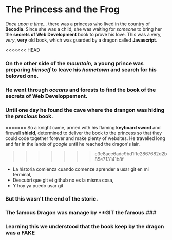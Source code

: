 # The Princess and the Frog
*Once upon a time...* there was a princess who lived in the country of **Becodia**.
Since she was a child, she was waiting for *someone* to bring her the **secrets of Web Development** book to prove his love.
This was a very, *very*, **very** old book, which was guarded by a dragon called **Javascript**.

<<<<<<< HEAD
### On the other side of the *mountain*, a young prince was preparing *himself* to leave his *hometown* and search for his **beloved** one.

### He went through *oceans* and **forests** to find the book of the **secrets of Web Developpement**.

### Until one day he found the **cave** where the drangon was hiding the *precious* book.  
=======
So a knight came, armed with his flaming **keyboard sword** and firewall **shield**, determined to deliver the book to the princess so that they could code together forever and make plenty of websites. He travelled long and far in the lands of *google* until he reached the dragon's lair.
>>>>>>> c3e8aee6adc9bd1ffe2867682d2b85e713141b8f

* La historia comienza cuando comenze aprender a usar git en mi terminal,
* Descubri que git et github no es la misma cosa,
* Y hoy ya puedo usar git

### But this wasn't the end of the storie. ###
### The famous Dragon was manage by **GIT the famous.###
### Learning this we understood that the book keep by the dragon was a **FAKE** ###

